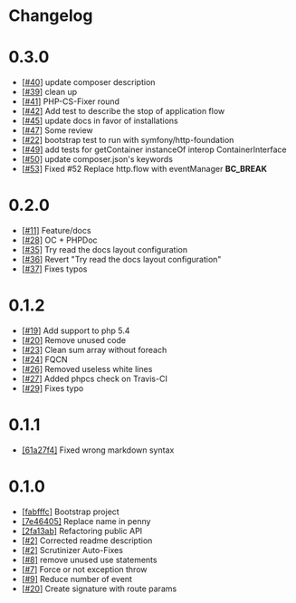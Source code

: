 # Changelog

# 0.3.0
* [[#40]](https://github.com/pennyphp/penny/pull/40) update composer description
* [[#39]](https://github.com/pennyphp/penny/pull/39) clean up
* [[#41]](https://github.com/pennyphp/penny/pull/41) PHP-CS-Fixer round
* [[#42]](https://github.com/pennyphp/penny/pull/42) Add test to describe the stop of application flow
* [[#45]](https://github.com/pennyphp/penny/pull/45) update docs in favor of installations
* [[#47]](https://github.com/pennyphp/penny/pull/47) Some review
* [[#22]](https://github.com/pennyphp/penny/pull/22) bootstrap test to run with symfony/http-foundation
* [[#49]](https://github.com/pennyphp/penny/pull/49) add tests for getContainer instanceOf interop ContainerInterface
* [[#50]](https://github.com/pennyphp/penny/pull/50) update composer.json's keywords
* [[#53]](https://github.com/pennyphp/penny/pull/53) Fixed #52 Replace http.flow with eventManager **BC_BREAK**

# 0.2.0
* [[#11]](https://github.com/pennyphp/penny/pull/11) Feature/docs
* [[#28]](https://github.com/pennyphp/penny/pull/28) OC + PHPDoc
* [[#35]](https://github.com/pennyphp/penny/pull/35) Try read the docs layout configuration
* [[#36]](https://github.com/pennyphp/penny/pull/36) Revert "Try read the docs layout configuration"
* [[#37]](https://github.com/pennyphp/penny/pull/37) Fixes typos

# 0.1.2
* [[#19]](https://github.com/pennyphp/penny/pull/19) Add support to php 5.4
* [[#20]](https://github.com/pennyphp/penny/pull/20) Remove unused code
* [[#23]](https://github.com/pennyphp/penny/pull/13) Clean sum array without foreach
* [[#24]](https://github.com/pennyphp/penny/pull/24) FQCN
* [[#26]](https://github.com/pennyphp/penny/pull/26) Removed useless white lines
* [[#27]](https://github.com/pennyphp/penny/pull/27) Added phpcs check on Travis-CI
* [[#29]](https://github.com/pennyphp/penny/pull/29) Fixes typo

# 0.1.1
* [[61a27f4]](https://github.com/pennyphp/penny/commit/61a27f4) Fixed wrong markdown syntax

# 0.1.0
* [[fabfffc]](https://github.com/pennyphp/penny/commit/fabfffc) Bootstrap project
* [[7e46405]](https://github.com/pennyphp/penny/commit/7e46405) Replace name in penny
* [[2fa13ab]](https://github.com/pennyphp/penny/commit/2fa13ab) Refactoring public API
* [[#2]](https://github.com/pennyphp/penny/pull/2) Corrected readme description
* [[#2]](https://github.com/pennyphp/penny/pull/3) Scrutinizer Auto-Fixes
* [[#8]](https://github.com/pennyphp/penny/pull/8) remove unused use statements
* [[#7]](https://github.com/pennyphp/penny/pull/7) Force or not exception throw
* [[#9]](https://github.com/pennyphp/penny/pull/9) Reduce number of event
* [[#20]](https://github.com/pennyphp/penny/pull/10) Create signature with route params
